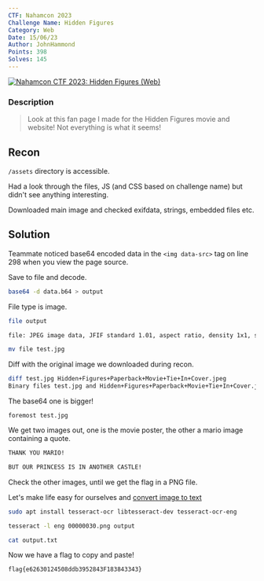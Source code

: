 ```yaml
---
CTF: Nahamcon 2023
Challenge Name: Hidden Figures
Category: Web
Date: 15/06/23
Author: JohnHammond
Points: 398
Solves: 145
---
```

[![Nahamcon CTF 2023: Hidden Figures (Web)](https://img.youtube.com/vi/XHg_sBD0-es/0.jpg)](https://www.youtube.com/watch?v=XHg_sBD0-es?t=705 "Nahamcon CTF 2023: Hidden Figures (Web)")

### Description
>Look at this fan page I made for the Hidden Figures movie and website! Not everything is what it seems! 

## Recon
`/assets` directory is accessible.

Had a look through the files, JS (and CSS based on challenge name) but didn't see anything interesting.

Downloaded main image and checked exifdata, strings, embedded files etc.

## Solution
Teammate noticed base64 encoded data in the `<img data-src>` tag on line 298 when you view the page source.

Save to file and decode.
```bash
base64 -d data.b64 > output
```

File type is image.
```bash
file output

file: JPEG image data, JFIF standard 1.01, aspect ratio, density 1x1, segment length 16, baseline, precision 8, 1600x2409, components 3
```

```bash
mv file test.jpg
```

Diff with the original image we downloaded during recon.
```bash
diff test.jpg Hidden+Figures+Paperback+Movie+Tie+In+Cover.jpeg 
Binary files test.jpg and Hidden+Figures+Paperback+Movie+Tie+In+Cover.jpeg differ
```

The base64 one is bigger!
```
foremost test.jpg
```

We get two images out, one is the movie poster, the other a mario image containing a quote.
```txt
THANK YOU MARIO!

BUT OUR PRINCESS IS IN ANOTHER CASTLE!
```

Check the other images, until we get the flag in a PNG file.

Let's make life easy for ourselves and [convert image to text](https://www.howtogeek.com/devops/how-to-convert-images-to-text-on-the-linux-command-line-with-ocr)
```bash
sudo apt install tesseract-ocr libtesseract-dev tesseract-ocr-eng

tesseract -l eng 00000030.png output

cat output.txt
```

Now we have a flag to copy and paste!
```txt
flag{e62630124508ddb3952843F183843343}
```